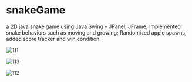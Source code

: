 # snakeGame
a 2D java snake game
using Java Swing – JPanel, JFrame;
Implemented snake behaviors such as moving and growing;
Randomized apple spawns, added score tracker and win condition.

![111](https://user-images.githubusercontent.com/95709315/200696408-6f9303dc-5e69-4b6d-a248-cca6fbe2a341.jpg)

![113](https://user-images.githubusercontent.com/95709315/200696434-2f40a560-9b82-46c8-b887-6c4c74b01291.jpg)

![112](https://user-images.githubusercontent.com/95709315/200696453-9555e91c-36c6-4f10-a81a-2a464021d0d8.jpg)
